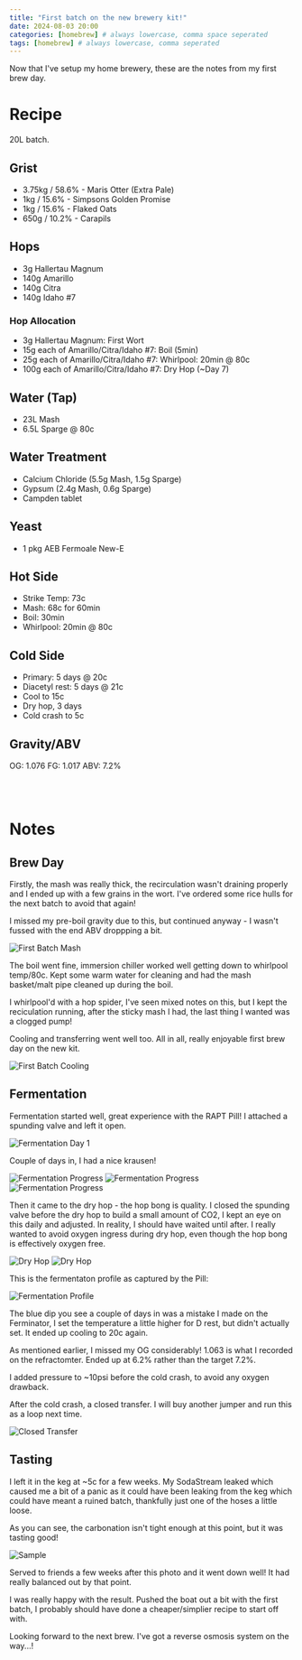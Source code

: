 ```yaml
---
title: "First batch on the new brewery kit!"
date: 2024-08-03 20:00
categories: [homebrew] # always lowercase, comma space seperated
tags: [homebrew] # always lowercase, comma seperated
---
```


Now that I've setup my home brewery, these are the notes from my first brew day.


# Recipe

20L batch.

## Grist
- 3.75kg / 58.6% - Maris Otter (Extra Pale)
- 1kg / 15.6% - Simpsons Golden Promise
- 1kg / 15.6% - Flaked Oats
- 650g / 10.2% - Carapils

## Hops
- 3g Hallertau Magnum
- 140g Amarillo
- 140g Citra
- 140g Idaho #7

### Hop Allocation
- 3g Hallertau Magnum: First Wort
- 15g each of Amarillo/Citra/Idaho #7: Boil (5min)
- 25g each of Amarillo/Citra/Idaho #7: Whirlpool: 20min @ 80c
- 100g each of Amarillo/Citra/Idaho #7: Dry Hop (~Day 7)

## Water (Tap)
- 23L Mash
- 6.5L Sparge @ 80c

## Water Treatment
- Calcium Chloride (5.5g Mash, 1.5g Sparge)
- Gypsum (2.4g Mash, 0.6g Sparge)
- Campden tablet

## Yeast
- 1 pkg AEB Fermoale New-E

## Hot Side
- Strike Temp: 73c
- Mash: 68c for 60min
- Boil: 30min
- Whirlpool: 20min @ 80c

## Cold Side
- Primary: 5 days @ 20c
- Diacetyl rest: 5 days @ 21c
- Cool to 15c
- Dry hop, 3 days
- Cold crash to 5c

## Gravity/ABV
OG: 1.076
FG: 1.017
ABV: 7.2%

<br><br>

# Notes

## Brew Day
Firstly, the mash was really thick, the recirculation wasn't draining properly and I ended up with a few grains in the wort. I've ordered some rice hulls for the next batch to avoid that again!

I missed my pre-boil gravity due to this, but continued anyway - I wasn't fussed with the end ABV droppping a bit.

![First Batch Mash](assets/images/homebrew/hb_firstbatch/firstbatch_mash.jpg)

The boil went fine, immersion chiller worked well getting down to whirlpool temp/80c. Kept some warm water for cleaning and had the mash basket/malt pipe cleaned up during the boil.

I whirlpool'd with a hop spider, I've seen mixed notes on this, but I kept the reciculation running, after the sticky mash I had, the last thing I wanted was a clogged pump!

Cooling and transferring went well too. All in all, really enjoyable first brew day on the new kit.

![First Batch Cooling](assets/images/homebrew/hb_firstbatch/firstbatch_cooling.jpg)

## Fermentation
Fermentation started well, great experience with the RAPT Pill! I attached a spunding valve and left it open.

![Fermentation Day 1](assets/images/homebrew/hb_firstbatch/firstbatch_ferm_1.jpg)

Couple of days in, I had a nice krausen!

![Fermentation Progress](assets/images/homebrew/hb_firstbatch/firstbatch_ferm_2.jpg)
![Fermentation Progress](assets/images/homebrew/hb_firstbatch/firstbatch_ferm_3.jpg)
![Fermentation Progress](assets/images/homebrew/hb_firstbatch/firstbatch_ferm_4.jpg)

Then it came to the dry hop - the hop bong is quality. I closed the spunding valve before the dry hop to build a small amount of CO2, I kept an eye on this daily and adjusted. In reality, I should have waited until after. I really wanted to avoid oxygen ingress during dry hop, even though the hop bong is effectively oxygen free.

![Dry Hop](assets/images/homebrew/hb_firstbatch/firstbatch_dryhop_1.jpg)
![Dry Hop](assets/images/homebrew/hb_firstbatch/firstbatch_dryhop_2.jpg)

This is the fermentaton profile as captured by the Pill:

![Fermentation Profile](assets/images/homebrew/hb_firstbatch/firstbatch_RAPT.PNG)

The blue dip you see a couple of days in was a mistake I made on the Ferminator, I set the temperature a little higher for D rest, but didn't actually set. It ended up cooling to 20c again.

As mentioned earlier, I missed my OG considerably! 1.063 is what I recorded on the refractomter. Ended up at 6.2% rather than the target 7.2%.

I added pressure to ~10psi before the cold crash, to avoid any oxygen drawback.

After the cold crash, a closed transfer. I will buy another jumper and run this as a loop next time.

![Closed Transfer](assets/images/homebrew/hb_firstbatch/firstbatch_closed_transfer.jpg)


## Tasting
I left it in the keg at ~5c for a few weeks. My SodaStream leaked which caused me a bit of a panic as it could have been leaking from the keg which could have meant a ruined batch, thankfully just one of the hoses a little loose.

As you can see, the carbonation isn't tight enough at this point, but it was tasting good!

![Sample](assets/images/homebrew/hb_firstbatch/firstbatch_sample.jpg)

Served to friends a few weeks after this photo and it went down well! It had really balanced out by that point.

I was really happy with the result. Pushed the boat out a bit with the first batch, I probably should have done a cheaper/simplier recipe to start off with.

Looking forward to the next brew. I've got a reverse osmosis system on the way...!











